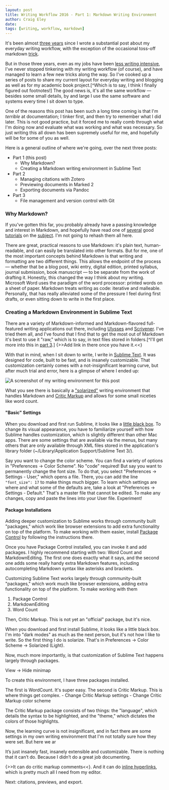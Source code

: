 ```yaml
---  
layout: post 
title: Writing Workflow 2016 - Part 1: Markdown Writing Environment
author: Craig Eley 
date: 
tags: [writing, workflow, markdown]
---
```

It's been almost [three years](http://verifyandrepair.com/03-21-2013/the-digital-dissertator-academic-writing-in-markdown/) since I wrote a substantial post about my everyday writing workflow, with the exception of the occasional toss-off markdown [trick](http://verifyandrepair.com/02-03-2015/evernote-markdown-update/).

But in those three years, even as my jobs have been [less writing intensive](http://fieldnoise.com/09-04-2014/knowledge/), I've never stopped tinkering with my writing workflow (of course), and have managed to learn a few new tricks along the way. So I've cooked up a series of  posts to share my current layout for everyday writing and blogging as well as for my academic book project.[^Which is to say, I think I finally figured out footnotes!] The good news is, it's all the same workflow — besides some small details, by and large I use the same software and systems every time I sit down to type. 

One of the reasons this post has been such a long time coming is that I'm *terrible* at documentation; I tinker first, and then try to remember what I did later. This is not good practice,  but it forced me to really comb through what I'm doing now and evaluate what was working and what was necessary. So just writing this all down has been supremely useful for me, and hopefully will be for some of you as well.

Here is a general outline of where we're going, over the next three posts:

- Part 1 (this post)
    + Why Markdown?
    + Creating a Markdown writing environment in Sublime Text
- Part 2
    + Managing citations with Zotero
    + Previewing documents in Marked 2
    + Exporting documents via Pandoc
- Part 3
    + File management and version control with Git

### Why Markdown?
If you've gotten this far, you probably already have a passing knowledge and interest in Markdown, and hopefully have read one of [several](http://programminghistorian.org/lessons/getting-started-with-markdown) good [tutorials](http://chronicle.com/blogs/profhacker/markdown-the-syntax-you-probably-already-know/35295) on the [subject](http://brettterpstra.com/2011/08/31/why-markdown-a-two-minute-explanation/). I'm not going to rehash them all here.

There are great, practical reasons to use Markdown: it's plain text, human-readable, and can easily be translated into other formats. But for me, one of the most important concepts behind Markdown is that writing and formatting are two different things. This allows the endpoint of the process — whether that be a blog post, wiki entry, digital edition, printed syllabus, journal submission, book manuscript — to be separate from the work of drafting it. Honestly, this changed the way I think about my writing. Microsoft Word uses the paradigm of the word processor: printed words on a sheet of paper. Markdown treats writing as code: iterative and malleable. Personally, that has really alleviated some of the pressure I feel during first drafts, or even sitting down to write in the first place.

### Creating a Markdown Environment in Sublime Text
There are a variety of Markdown-informed and Markdown-flavored full-featured writing applications out there, including [Ulysses](http://www.ulyssesapp.com/) and [Scrivener](https://www.literatureandlatte.com/scrivener.php?show=features&platform=mac). I've tried them all, and I've found that I find that to get the most out of Markdown it's best to use it "raw," which is to say, in text files stored in folders.[^I'll get more into this in [part 3](https://www.linkedin.com/).] {>>Add link in there once you have it.<<}

With that in mind, when I sit down to write, I write in [Sublime Text](https://www.sublimetext.com/3). It was designed for code, built to be fast, and is insanely customizable. That customization certainly comes with a not-insignificant learning curve, but after much trial and error, here is a glimpse of where I ended up:

![A screenshot of my writing environment for this post](http://d.pr/i/18fCB+)

What you see there is basically a ["solarized"](http://ethanschoonover.com/solarized) writing environment that handles Markdown and [Critic Markup](!g "Critic Markup") and allows for some small niceties like word count.

#### "Basic" Settings
When you download and first run Sublime, it looks like a [little black box](http://d.pr/i/17CeQ). To change its visual appearance, you have to familiarize yourself with how Sublime handles customization, which is slightly different than other Mac apps. There are some settings that are available via the menus, but many others that are only available through XML files stored in the application's library folder (~/Library/Application Support/Sublime Text 3/). 

Say you want to change the color scheme. You can find a variety of options in "Preferences -> Color Scheme". No "code" required! But say you want to permanently change the font size. To do that, you select "Preferences -> Settings - User," which opens a file. There, you can add the line `"font_size": 17` to make things much bigger. To learn which settings are where and what some of the defaults are, take a look at "Preferences -> Settings - Default." That's a master file that cannot be edited. To make any changes, copy and paste the lines into your User file. Experiment!

#### Package Installations

Adding deeper customization to Sublime works through community built "packages," which work like browser extensions to add extra functionality on top of the platform. To make working with them easier, install [Package Control](https://packagecontrol.io/installation) by following the instructions there.

Once you have Package Control installed, you can invoke it and add packages. I highly recommend starting with two: Word Count and MarkdownEditing. The first one does exactly what it says, and the second one adds some really handy extra Markdown features, including autocompleting Markdown syntax like asterisks and brackets.

Customizing Sublime Text works largely through community-built "packages," which work much like browser extensions, adding extra functionality on top of the platform. To make working with them 

1. Package Control
2. MarkdownEditing
3. Word Count

Then, Critic Markup. This is not yet an "official" package, but it's nice.

When you download and first install Sublime, it looks like a little black box. I'm into "dark modes" as much as the next person, but it's not how I like to write. So the first thing I do is solarize. That's in Preferences -> Color Scheme -> Solarized (Light).

Now, much more importantly, is that customization of Sublime Text happens largely through packages. 

View -> Hide minimap

To create this environment, I have three packages installed.

The first is WordCount. It's super easy.
The second is Critic Markup. This is where things get complex.
	- Change Critic Markup settings
	- Change Critic Markup color scheme

The Critic Markup package consists of two things: the "language", which details the syntax to be highlighted, and the "theme," which dictates the colors of those highlights.


Now, the learning curve is not insignificant, and in fact there are some settings in my own writing environment that I'm not totally sure how they were set. But here we ar

It’s just insanely fast, insanely extensible and customizable. There is nothing that it can’t do. Because I didn’t do a great job documenting. 

{>>It can do critic markup comments<<}. And it can do [inline hyperlinks](http://verifyandrepair.com), which is pretty much all I need from my editor.

Next: citations, previews, and export.



